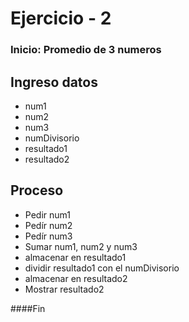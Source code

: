 # Ejercicio - 2

### Inicio: Promedio de 3 numeros

## Ingreso datos

 + num1
 + num2
 + num3
 + numDivisorio
 + resultado1
 + resultado2
 
## Proceso

 + Pedir num1
 + Pedír num2
 + Pedír num3
 + Sumar num1, num2 y num3
 + almacenar en resultado1
 + dividir resultado1 con el numDivisorio
 + almacenar en resultado2
 + Mostrar resultado2

####Fin